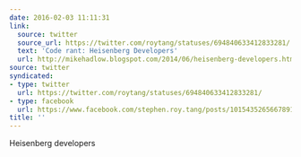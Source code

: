 ```yaml
---
date: 2016-02-03 11:11:31
link:
  source: twitter
  source_url: https://twitter.com/roytang/statuses/694840633412833281/
  text: 'Code rant: Heisenberg Developers'
  url: http://mikehadlow.blogspot.com/2014/06/heisenberg-developers.html
source: twitter
syndicated:
- type: twitter
  url: https://twitter.com/roytang/statuses/694840633412833281/
- type: facebook
  url: https://www.facebook.com/stephen.roy.tang/posts/10154352656678912
title: ''
---
```


Heisenberg developers